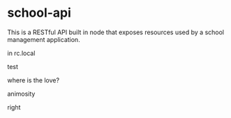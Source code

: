 # school-api
This is a RESTful API built in node that exposes resources used by a school management application.

in rc.local

test

where is the love?

animosity

right
